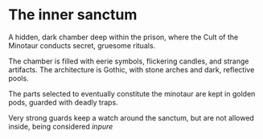 # The inner sanctum

A hidden, dark chamber deep within the prison, where the Cult of the Minotaur
conducts secret, gruesome rituals.

The chamber is filled with eerie symbols, flickering candles, and strange
artifacts. The architecture is Gothic, with stone arches and dark, reflective
pools.

The parts selected to eventually constitute the minotaur are kept in golden
pods, guarded with deadly traps.

Very strong guards keep a watch around the sanctum, but are not allowed inside,
being considered _inpure_

